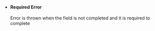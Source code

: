 - #### Required Error
	Error is thrown when the field is not completed and it is required to complete
